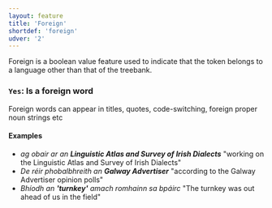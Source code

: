 ```yaml
---
layout: feature
title: 'Foreign'
shortdef: 'foreign'
udver: '2'
---
```


Foreign is a boolean value feature used to indicate that the token belongs to a language other than that of the treebank.


### <a name="Yes">`Yes`</a>: Is a foreign word

Foreign words can appear in titles, quotes, code-switching, foreign proper noun strings etc

#### Examples

- _ag obair ar an <b>Linguistic Atlas and Survey of Irish Dialects</b>_ "working on the Linguistic Atlas and Survey of Irish Dialects"
- _De réir phobalbhreith an <b>Galway Advertiser</b>_ "according to the Galway Advertiser opinion polls"
- _Bhíodh an <b>'turnkey'</b> amach romhainn sa bpáirc_ "The turnkey was out ahead of us in the field"
<!-- Interlanguage links updated Pá kvě 14 11:08:32 CEST 2021 -->
